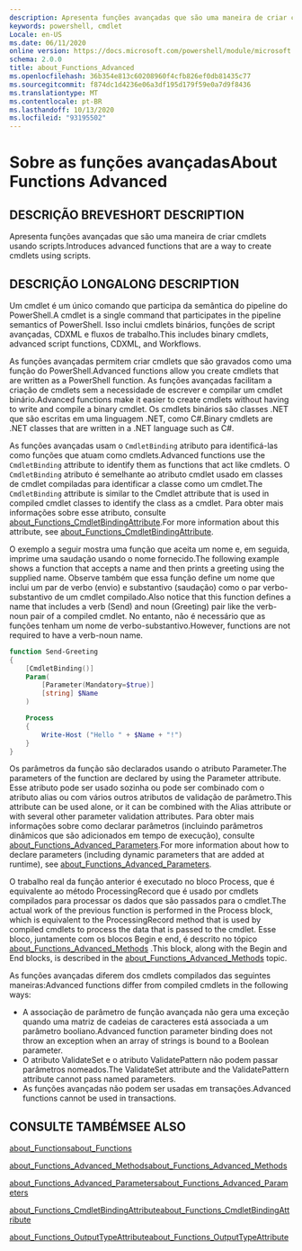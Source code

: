 ```yaml
---
description: Apresenta funções avançadas que são uma maneira de criar cmdlets usando scripts.
keywords: powershell, cmdlet
Locale: en-US
ms.date: 06/11/2020
online version: https://docs.microsoft.com/powershell/module/microsoft.powershell.core/about/about_functions_advanced?view=powershell-7&WT.mc_id=ps-gethelp
schema: 2.0.0
title: about_Functions_Advanced
ms.openlocfilehash: 36b354e813c60208960f4cfb826ef0db81435c77
ms.sourcegitcommit: f874dc1d4236e06a3df195d179f59e0a7d9f8436
ms.translationtype: MT
ms.contentlocale: pt-BR
ms.lasthandoff: 10/13/2020
ms.locfileid: "93195502"
---
```

# <a name="about-functions-advanced"></a><span data-ttu-id="56c98-104">Sobre as funções avançadas</span><span class="sxs-lookup"><span data-stu-id="56c98-104">About Functions Advanced</span></span>

## <a name="short-description"></a><span data-ttu-id="56c98-105">DESCRIÇÃO BREVE</span><span class="sxs-lookup"><span data-stu-id="56c98-105">SHORT DESCRIPTION</span></span>
<span data-ttu-id="56c98-106">Apresenta funções avançadas que são uma maneira de criar cmdlets usando scripts.</span><span class="sxs-lookup"><span data-stu-id="56c98-106">Introduces advanced functions that are a way to create cmdlets using scripts.</span></span>

## <a name="long-description"></a><span data-ttu-id="56c98-107">DESCRIÇÃO LONGA</span><span class="sxs-lookup"><span data-stu-id="56c98-107">LONG DESCRIPTION</span></span>

<span data-ttu-id="56c98-108">Um cmdlet é um único comando que participa da semântica do pipeline do PowerShell.</span><span class="sxs-lookup"><span data-stu-id="56c98-108">A cmdlet is a single command that participates in the pipeline semantics of PowerShell.</span></span> <span data-ttu-id="56c98-109">Isso inclui cmdlets binários, funções de script avançadas, CDXML e fluxos de trabalho.</span><span class="sxs-lookup"><span data-stu-id="56c98-109">This includes binary cmdlets, advanced script functions, CDXML, and Workflows.</span></span>

<span data-ttu-id="56c98-110">As funções avançadas permitem criar cmdlets que são gravados como uma função do PowerShell.</span><span class="sxs-lookup"><span data-stu-id="56c98-110">Advanced functions allow you create cmdlets that are written as a PowerShell function.</span></span> <span data-ttu-id="56c98-111">As funções avançadas facilitam a criação de cmdlets sem a necessidade de escrever e compilar um cmdlet binário.</span><span class="sxs-lookup"><span data-stu-id="56c98-111">Advanced functions make it easier to create cmdlets without having to write and compile a binary cmdlet.</span></span> <span data-ttu-id="56c98-112">Os cmdlets binários são classes .NET que são escritas em uma linguagem .NET, como C#.</span><span class="sxs-lookup"><span data-stu-id="56c98-112">Binary cmdlets are .NET classes that are written in a .NET language such as C#.</span></span>

<span data-ttu-id="56c98-113">As funções avançadas usam o `CmdletBinding` atributo para identificá-las como funções que atuam como cmdlets.</span><span class="sxs-lookup"><span data-stu-id="56c98-113">Advanced functions use the `CmdletBinding` attribute to identify them as functions that act like cmdlets.</span></span> <span data-ttu-id="56c98-114">O `CmdletBinding` atributo é semelhante ao atributo cmdlet usado em classes de cmdlet compiladas para identificar a classe como um cmdlet.</span><span class="sxs-lookup"><span data-stu-id="56c98-114">The `CmdletBinding` attribute is similar to the Cmdlet attribute that is used in compiled cmdlet classes to identify the class as a cmdlet.</span></span> <span data-ttu-id="56c98-115">Para obter mais informações sobre esse atributo, consulte [about_Functions_CmdletBindingAttribute](about_Functions_CmdletBindingAttribute.md).</span><span class="sxs-lookup"><span data-stu-id="56c98-115">For more information about this attribute, see [about_Functions_CmdletBindingAttribute](about_Functions_CmdletBindingAttribute.md).</span></span>

<span data-ttu-id="56c98-116">O exemplo a seguir mostra uma função que aceita um nome e, em seguida, imprime uma saudação usando o nome fornecido.</span><span class="sxs-lookup"><span data-stu-id="56c98-116">The following example shows a function that accepts a name and then prints a greeting using the supplied name.</span></span> <span data-ttu-id="56c98-117">Observe também que essa função define um nome que inclui um par de verbo (envio) e substantivo (saudação) como o par verbo-substantivo de um cmdlet compilado.</span><span class="sxs-lookup"><span data-stu-id="56c98-117">Also notice that this function defines a name that includes a verb (Send) and noun (Greeting) pair like the verb-noun pair of a compiled cmdlet.</span></span> <span data-ttu-id="56c98-118">No entanto, não é necessário que as funções tenham um nome de verbo-substantivo.</span><span class="sxs-lookup"><span data-stu-id="56c98-118">However, functions are not required to have a verb-noun name.</span></span>

```powershell
function Send-Greeting
{
    [CmdletBinding()]
    Param(
        [Parameter(Mandatory=$true)]
        [string] $Name
    )

    Process
    {
        Write-Host ("Hello " + $Name + "!")
    }
}
```

<span data-ttu-id="56c98-119">Os parâmetros da função são declarados usando o atributo Parameter.</span><span class="sxs-lookup"><span data-stu-id="56c98-119">The parameters of the function are declared by using the Parameter attribute.</span></span>
<span data-ttu-id="56c98-120">Esse atributo pode ser usado sozinha ou pode ser combinado com o atributo alias ou com vários outros atributos de validação de parâmetro.</span><span class="sxs-lookup"><span data-stu-id="56c98-120">This attribute can be used alone, or it can be combined with the Alias attribute or with several other parameter validation attributes.</span></span> <span data-ttu-id="56c98-121">Para obter mais informações sobre como declarar parâmetros (incluindo parâmetros dinâmicos que são adicionados em tempo de execução), consulte [about_Functions_Advanced_Parameters](about_Functions_Advanced_Parameters.md).</span><span class="sxs-lookup"><span data-stu-id="56c98-121">For more information about how to declare parameters (including dynamic parameters that are added at runtime), see [about_Functions_Advanced_Parameters](about_Functions_Advanced_Parameters.md).</span></span>

<span data-ttu-id="56c98-122">O trabalho real da função anterior é executado no bloco Process, que é equivalente ao método ProcessingRecord que é usado por cmdlets compilados para processar os dados que são passados para o cmdlet.</span><span class="sxs-lookup"><span data-stu-id="56c98-122">The actual work of the previous function is performed in the Process block, which is equivalent to the ProcessingRecord method that is used by compiled cmdlets to process the data that is passed to the cmdlet.</span></span> <span data-ttu-id="56c98-123">Esse bloco, juntamente com os blocos Begin e end, é descrito no tópico [about_Functions_Advanced_Methods](about_Functions_Advanced_Methods.md) .</span><span class="sxs-lookup"><span data-stu-id="56c98-123">This block, along with the Begin and End blocks, is described in the [about_Functions_Advanced_Methods](about_Functions_Advanced_Methods.md) topic.</span></span>

<span data-ttu-id="56c98-124">As funções avançadas diferem dos cmdlets compilados das seguintes maneiras:</span><span class="sxs-lookup"><span data-stu-id="56c98-124">Advanced functions differ from compiled cmdlets in the following ways:</span></span>

- <span data-ttu-id="56c98-125">A associação de parâmetro de função avançada não gera uma exceção quando uma matriz de cadeias de caracteres está associada a um parâmetro booliano.</span><span class="sxs-lookup"><span data-stu-id="56c98-125">Advanced function parameter binding does not throw an exception when an array of strings is bound to a Boolean parameter.</span></span>
- <span data-ttu-id="56c98-126">O atributo ValidateSet e o atributo ValidatePattern não podem passar parâmetros nomeados.</span><span class="sxs-lookup"><span data-stu-id="56c98-126">The ValidateSet attribute and the ValidatePattern attribute cannot pass named parameters.</span></span>
- <span data-ttu-id="56c98-127">As funções avançadas não podem ser usadas em transações.</span><span class="sxs-lookup"><span data-stu-id="56c98-127">Advanced functions cannot be used in transactions.</span></span>

## <a name="see-also"></a><span data-ttu-id="56c98-128">CONSULTE TAMBÉM</span><span class="sxs-lookup"><span data-stu-id="56c98-128">SEE ALSO</span></span>

[<span data-ttu-id="56c98-129">about_Functions</span><span class="sxs-lookup"><span data-stu-id="56c98-129">about_Functions</span></span>](about_Functions.md)

[<span data-ttu-id="56c98-130">about_Functions_Advanced_Methods</span><span class="sxs-lookup"><span data-stu-id="56c98-130">about_Functions_Advanced_Methods</span></span>](about_Functions_Advanced_Methods.md)

[<span data-ttu-id="56c98-131">about_Functions_Advanced_Parameters</span><span class="sxs-lookup"><span data-stu-id="56c98-131">about_Functions_Advanced_Parameters</span></span>](about_Functions_Advanced_Parameters.md)

[<span data-ttu-id="56c98-132">about_Functions_CmdletBindingAttribute</span><span class="sxs-lookup"><span data-stu-id="56c98-132">about_Functions_CmdletBindingAttribute</span></span>](about_Functions_CmdletBindingAttribute.md)

[<span data-ttu-id="56c98-133">about_Functions_OutputTypeAttribute</span><span class="sxs-lookup"><span data-stu-id="56c98-133">about_Functions_OutputTypeAttribute</span></span>](about_Functions_OutputTypeAttribute.md)
